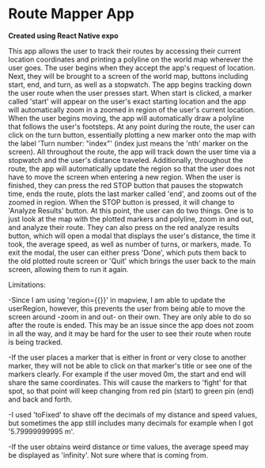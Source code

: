 # Route Mapper App

**Created using React Native expo**

This app allows the user to track their routes by accessing their current location coordinates and printing a polyline on the world map wherever the user goes. The user begins when they accept the app's request of location. Next, they will be brought to a screen of the world map, buttons including start, end, and turn, as well as a stopwatch. The app begins tracking down the user route when the user presses start. When start is clicked, a marker called 'start' will appear on the user's exact starting location and the app will automatically zoom in a zoomed in region of the user's current location. When the user begins moving, the app will automatically draw a polyline that follows the user's footsteps. At any point during the route, the user can click on the turn button, essentially plotting a new marker onto the map with the label 'Turn number: "index"' (index just means the 'nth' marker on the screen). All throughout the route, the app will track down the user time via a stopwatch and the user's distance traveled. Additionally, throughout the route, the app will automatically update the region so that the user does not have to move the screen when entering a new region. When the user is finished, they can press the red STOP button that pauses the stopwatch time, ends the route, plots the last marker called 'end', and zooms out of the zoomed in region. When the STOP button is pressed, it will change to 'Analyze Results' button. At this point, the user can do two things. One is to just look at the map with the plotted markers and polyline, zoom in and out, and analyze their route. They can also press on the red analyze results button, which will open a modal that displays the user's distance, the time it took, the average speed, as well as number of turns, or markers, made. To exit the modal, the user can either press 'Done', which puts them back to the old plotted route screen or 'Quit' which brings the user back to the main screen, allowing them to run it again. 


  Limitations:
  
  -Since I am using 'region={{}}' in mapview, I am able to update the userRegion, however, this prevents the user from being able to move the screen around -zoom in and out- on their own. They are only able to do so after the route is ended. This may be an issue since the app does not zoom in all the way, and it may be hard for the user to see their route when route is being tracked. 
  
  -If the user places a marker that is either in front or very close to another marker, they will not be able to click on that marker's title or see one of the markers clearly. For example if the user moved 0m, the start and end will share the same coordinates. This will cause the markers to 'fight' for that spot, so that point will keep changing from red pin (start) to green pin (end) and back and forth. 
  
  -I used 'toFixed' to shave off the decimals of my distance and speed values, but sometimes the app still includes many decimals for example when I got '5.79999999995 m'.
  
  -If the user obtains weird distance or time values, the average speed may be displayed as 'infinity'. Not sure where that is coming from. 

